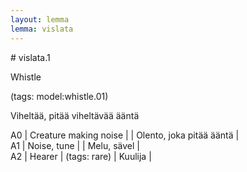 ```yaml
---
layout: lemma
lemma: vislata
---
```


<div class="sense">
# <span class="sensename">vislata.1</span>

<span class="description">Whistle</span>

(tags: model:whistle.01)

<span class="description">Viheltää, pitää viheltävää ääntä</span>

A0 | Creature making noise |   | Olento, joka pitää ääntä |  
A1 | Noise, tune |   | Melu, sävel |  
A2 | Hearer | (tags: rare) | Kuulija |  

</div>

